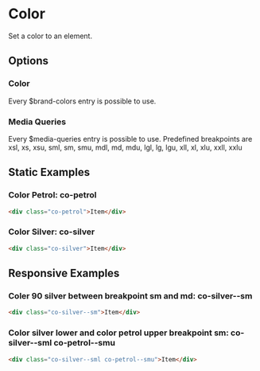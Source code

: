 # Color

Set a color to an element.

## Options

### Color

Every \$brand-colors entry is possible to use.

### Media Queries

Every \$media-queries entry is possible to use. Predefined breakpoints are xsl, xs, xsu, sml, sm, smu, mdl, md, mdu, lgl, lg, lgu, xll, xl, xlu, xxll, xxlu

## Static Examples

### Color Petrol: **co-petrol**

```html
<div class="co-petrol">Item</div>
```

### Color Silver: **co-silver**

```html
<div class="co-silver">Item</div>
```

## Responsive Examples

### Coler 90 silver between breakpoint sm and md: **co-silver--sm**

```html
<div class="co-silver--sm">Item</div>
```

### Color silver lower and color petrol upper breakpoint sm: **co-silver--sml co-petrol--smu**

```html
<div class="co-silver--sml co-petrol--smu">Item</div>
```

